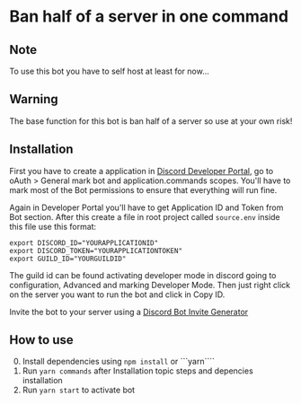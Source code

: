 # Ban half of a server in one command

## Note
To use this bot you have to self host at least for now...

## Warning
The base function for this bot is ban half of a server so use at your own risk!

## Installation
First you have to create a application in [Discord Developer Portal](https://discord.com/developers/applications/), go to oAuth > General mark bot and application.commands scopes. You'll have to mark most of the Bot permissions to ensure that everything will run fine.

Again in Developer Portal you'll have to get Application ID and Token from Bot section.
After this create a file in root project called `source.env` inside this file use this format:

```
export DISCORD_ID="YOURAPPLICATIONID"
export DISCORD_TOKEN="YOURAPPLICATIONTOKEN"
export GUILD_ID="YOURGUILDID"
```

The guild id can be found activating developer mode in discord going to configuration, Advanced and marking Developer Mode. Then just right click on the server you want to run the bot and click in Copy ID.

Invite the bot to your server using a [Discord Bot Invite Generator](https://discordapi.com/permissions.html)

##  How to use
0. Install dependencies using ```npm install``` or ```yarn````
1. Run ```yarn commands``` after Installation topic steps and depencies installation
2. Run ```yarn start``` to activate bot
